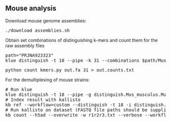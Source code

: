 ## Mouse analysis

Download mouse genome assemblies:

<pre>./download_assemblies.sh</pre>

Obtain set combinations of distinguishing k-mers and count them for the raw assembly files


<pre>path="PRJNA923323"
klue distinguish -t 18 --pipe -k 31 --combinations $path/Mus_musculus_c57bl6j.fa.gz $path/Mus_musculus_casteij.fa.gz $path/Mus_musculus_aj.fa.gz $path/Mus_musculus_129s1svimj.fa.gz $path/Mus_musculus_nodshiltj.fa.gz $path/Mus_musculus_nzohlltj.fa.gz $path/Mus_musculus_pwkphj.fa.gz $path/Mus_musculus_wsbeij.fa.gz > out.fa
</pre>

<pre>python count_kmers.py out.fa 31 > out.counts.txt</pre>

For the demultiplexing of mouse strains:

<pre># Run klue
klue distinguish -t 18 --pipe -g distinguish.Mus_musculus.Mus_musculus_aj_Mus_musculus_pwkphj.t2g $path/Mus_musculus_aj.fa.gz $path/Mus_musculus_pwkphj.fa.gz > distinguish.Mus_musculus.Mus_musculus_aj_Mus_musculus_pwkphj.fa
# Index result with kallisto
kb ref --workflow=custom --distinguish -t 18 -i distinguish.Mus_musculus_aj_Mus_musculus_pwkphj.idx distinguish.Mus_musculus.Mus_musculus_aj_Mus_musculus_pwkphj.fa
# Run kallisto on dataset (FASTQ file paths should be supplied in batch.txt; a sample batch.txt which contains reads separated by wells is provided; for details of how reads were partitioned into wells, see the wells directory)
kb count --h5ad --overwrite -w r1r2r3.txt --verbose --workflow=standard -g distinguish.Mus_musculus.Mus_musculus_aj_Mus_musculus_pwkphj.t2g -x 1,10,18,1,48,56,1,78,86:1,0,10:0,0,0 -i distinguish.Mus_musculus_aj_Mus_musculus_pwkphj.idx -t 24 -o out_demultiplex_Mus_musculus_aj_Mus_musculus_pwkphj/ --batch-barcodes batch.txt</pre>

